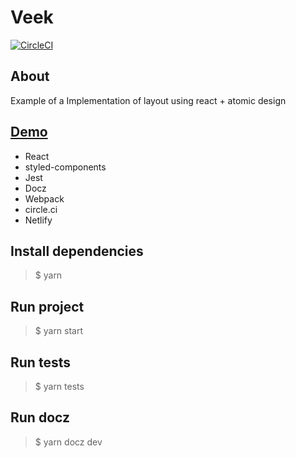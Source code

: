 # Veek

[![CircleCI](https://circleci.com/gh/mateussmohamed/Veek.svg?style=svg&circle-token=10a55438d5788f02da1d9ce979954fcbaa89427f)](https://circleci.com/gh/mateussmohamed/Veek)


## About
Example of a Implementation of layout using react + atomic design

## [Demo](https://Veek-atomic.netlify.com/)

* React
* styled-components
* Jest
* Docz
* Webpack
* circle.ci
* Netlify

## Install dependencies
> $ yarn

## Run project
> $ yarn start

## Run tests
> $ yarn tests

## Run docz
> $ yarn docz dev
